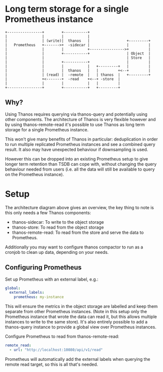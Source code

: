 # Long term storage for a single Prometheus instance

```
+----------------+        +-----------+
|                |        |           |
|                | (write)|  thanos   |                 +---------+
|   Prometheus   +------->+  -sidecar |                 |         |
|                |        |           +---------------->+         |
|                |        +-----------+                 | Object  |
|                |                                      | Store   |
|                |        +-----------+                 |         |
|                |        |           |   +---------+   |         |
|                |        |  thanos   |   |         +<--+         |
|                | (read) |  -remote  |   | thanos  |   +---------+
|                +<-------+  -read    +<--+ -store  |
|                |        |           |   |         |
+----------------+        +-----------+   +---------+
```

## Why?

Using Thanos requires querying via thanos-query and potentially using other
components. The architecture of Thanos is very flexible however and by using
thanos-remote-read it's possible to use Thanos as long term storage for a single
Prometheus instance.

This won't give many benefits of Thanos in particular: deduplication in order to
run multiple replicated Prometheus instances and see a combined query result. It
also may have unexpected behaviour if downsampling is used.

However this can be dropped into an existing Prometheus setup to give longer
term retention than TSDB can cope with, without changing the query behaviour
needed from users (i.e. all the data will still be available to query on the
Prometheus instance).

# Setup

The architecture diagram above gives an overview, the key thing to note is this
only needs a few Thanos components:

* thanos-sidecar: To write to the object storage
* thanos-store: To read from the object storage
* thanos-remote-read: To read from the store and serve the data to Prometheus.

Additionally you may want to configure thanos compactor to run as a cronjob to
clean up data, depending on your needs.

## Configuring Prometheus

Set up Prometheus with an external label, e.g.:

```yaml
global:
  external_labels:
    prometheus: my-instance
```

This will ensure the metrics in the object storage are labelled and keep them
separate from other Prometheus instances. (Note in this setup only the
Prometheus instance that wrote the data can read it, but this allows multiple
instances to write to the same store). It's also entirely possible to add a
thanos-query instance to provide a global view over Prometheus instances.

Configure Prometheus to read from thanos-remote-read:

```yaml
remote_read:
  - url: "http://localhost:10080/api/v1/read"
```

Prometheus will automatically add the external labels when querying the remote
read target, so this is all that's needed.
